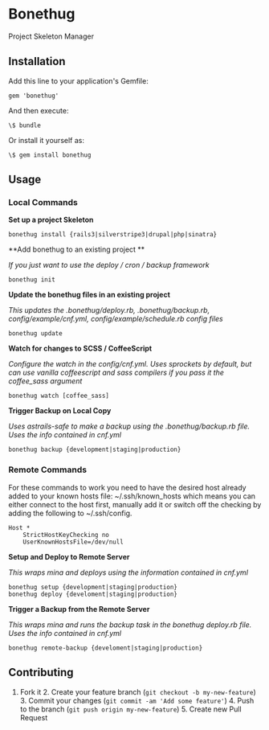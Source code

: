Bonethug
========

Project Skeleton Manager

Installation
------------

Add this line to your application's Gemfile:

    gem 'bonethug'

And then execute:

    \$ bundle

Or install it yourself as:

    \$ gem install bonethug

Usage
-----



### Local Commands



**Set up a project Skeleton**

`bonethug install {rails3|silverstripe3|drupal|php|sinatra}`



**Add bonethug to an existing project **

*If you just want to use the deploy / cron / backup framework*

`bonethug init`



**Update the bonethug files in an existing project**

*This updates the .bonethug/deploy.rb, .bonethug/backup.rb,
config/example/cnf.yml, config/example/schedule.rb config files*

`bonethug update`



**Watch for changes to SCSS / CoffeeScript**

*Configure the watch in the config/cnf.yml.  Uses sprockets by default, but can
use vanilla coffeescript and sass compilers if you pass it the coffee_sass
argument*

`bonethug watch [coffee_sass]`



**Trigger Backup on Local Copy**

*Uses astrails-safe to make a backup using the .bonethug/backup.rb file.  Uses
the info contained in cnf.yml*

`bonethug backup {development|staging|production}`



### Remote Commands

For these commands to work you need to have the desired host already added to
your known hosts file:  ~/.ssh/known_hosts which means you can either connect to
the host first, manually add it or switch off the checking by adding the
following to ~/.ssh/config.



~~~~~~~~~~~~~~~~~~~~~~~~~~~~~~~~~~~~~~~~~~~~~~~~~~~~~~~~~~~~~~~~~~~~~~~~~~~~~~~~
Host *
    StrictHostKeyChecking no
    UserKnownHostsFile=/dev/null
~~~~~~~~~~~~~~~~~~~~~~~~~~~~~~~~~~~~~~~~~~~~~~~~~~~~~~~~~~~~~~~~~~~~~~~~~~~~~~~~



**Setup and Deploy to Remote Server**

*This wraps mina and deploys using the information contained in cnf.yml*

`bonethug setup {development|staging|production}`  
`bonethug deploy {develoment|staging|production}`



**Trigger a Backup from the Remote Server**

*This wraps mina and runs the backup task in the bonethug deploy.rb file. Uses
the info contained in cnf.yml*

`bonethug remote-backup {develoment|staging|production}`

  


Contributing
------------

1.  Fork it 2. Create your feature branch (`git checkout -b my-new-feature`) 3.
    Commit your changes (`git commit -am 'Add some feature'`) 4. Push to the
    branch (`git push origin my-new-feature`) 5. Create new Pull Request
